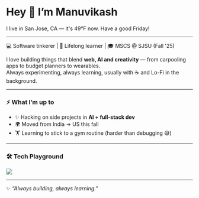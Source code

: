 # Hey 👋 I’m Manuvikash

<!--weather-start-->I live in San Jose, CA — it's 49°F now. Have a good Friday!<!--weather-end-->

---

💻 Software tinkerer | 🌱 Lifelong learner | 🎓 MSCS @ SJSU (Fall '25)  

I love building things that blend **web, AI and creativity** — from carpooling apps to budget planners to wearables.  
Always experimenting, always learning, usually with ☕ and Lo-Fi in the background.  

---

### ⚡ What I’m up to
- ✨ Hacking on side projects in **AI + full-stack dev**  
- 🌍 Moved from India → US this fall  
- 🏋️ Learning to stick to a gym routine (harder than debugging 😅)  

---

### 🛠️ Tech Playground  

<p align="left">
  <img src="https://skillicons.dev/icons?i=python,js,ts,react,nextjs,java,dart,sqlite,nodejs" />
</p>

---
✨ *“Always building, always learning.”*
